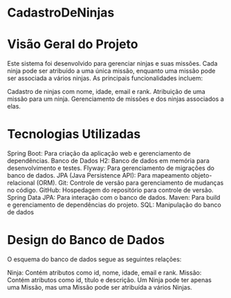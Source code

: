 # CadastroDeNinjas

# Visão Geral do Projeto
Este sistema foi desenvolvido para gerenciar ninjas e suas missões. Cada ninja pode ser atribuído a uma única missão, enquanto uma missão pode ser associada a vários ninjas. As principais funcionalidades incluem:

Cadastro de ninjas com nome, idade, email e rank.
Atribuição de uma missão para um ninja.
Gerenciamento de missões e dos ninjas associados a elas.

# Tecnologias Utilizadas
Spring Boot: Para criação da aplicação web e gerenciamento de dependências.
Banco de Dados H2: Banco de dados em memória para desenvolvimento e testes.
Flyway: Para gerenciamento de migrações do banco de dados.
JPA (Java Persistence API): Para mapeamento objeto-relacional (ORM).
Git: Controle de versão para gerenciamento de mudanças no código.
GitHub: Hospedagem do repositório para controle de versão.
Spring Data JPA: Para interação com o banco de dados.
Maven: Para build e gerenciamento de dependências do projeto.
SQL: Manipulação do banco de dados

# Design do Banco de Dados
O esquema do banco de dados segue as seguintes relações:

Ninja: Contém atributos como id, nome, idade, email e rank.
Missão: Contém atributos como id, título e descrição.
Um Ninja pode ter apenas uma Missão, mas uma Missão pode ser atribuída a vários Ninjas.
